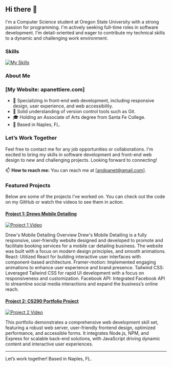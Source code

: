 ## Hi there 👋

I'm a Computer Science student at Oregon State University with a strong passion for programming. I'm actively seeking full-time roles in software development. I'm detail-oriented and eager to contribute my technical skills to a dynamic and challenging work environment. 
### Skills
[![My Skills](https://skillicons.dev/icons?i=js,html,css,react,tailwind,py,mongodb)](https://skillicons.dev)

### About Me 
### [My Website: apanettiere.com]
- 🌟 Specializing in front-end web development, including responsive design, user experience, and web accessibility.
- 🔧 Solid understanding of version control tools such as Git.
- 🎓 Holding an Associate of Arts degree from Santa Fe College.
- 📍 Based in Naples, FL.

### Let’s Work Together

Feel free to contact me for any job opportunities or collaborations. I'm excited to bring my skills in software development and front-end web design to new and challenging projects. Looking forward to connecting!

📫 **How to reach me:** You can reach me at [andpanet@gmail.com].


### Featured Projects

Below are some of the projects I’ve worked on. You can check out the code on my GitHub or watch the videos to see them in action.

#### [Project 1: Drews Mobile Detailing](https://github.com/apanettiere/DrewsMobileDetailing)
[![Project 1 Video](https://img.youtube.com/vi/jmoW7ABUB7U/0.jpg)](https://youtu.be/jmoW7ABUB7U)

Drew's Mobile Detailing Overview Drew's Mobile Detailing is a fully responsive, user-friendly website designed and developed to promote and facilitate booking services for a mobile car detailing business. 
The website was built with a focus on modern design principles, and smooth animations. React: Utilized React for building interactive user interfaces with component-based architecture. Framer-motion: Implemented engaging animations to enhance user experience and brand presence. Tailwind CSS: Leveraged Tailwind CSS for rapid UI development with a focus on responsiveness and customization. Facebook API: Integrated Facebook API to streamline social media interactions and expand the business’s online reach. 


#### [Project 2: CS290 Portfolio Project](https://github.com/apanettiere/CS290-Portfolio-Project-)
[![Project 2 Video](https://img.youtube.com/vi/r5O8XvvA4FA/0.jpg)](https://youtu.be/r5O8XvvA4FA)

This portfolio demonstrates a comprehensive web development skill set, featuring a robust web server, user-friendly frontend design, optimized performance, and accessible forms. 
It integrates Node.js, NPM, and Express for scalable back-end solutions, with JavaScript driving dynamic content and interactive user experiences.

---

<footer>
  <p>Let’s work together! Based in Naples, FL.</p>
</footer>
